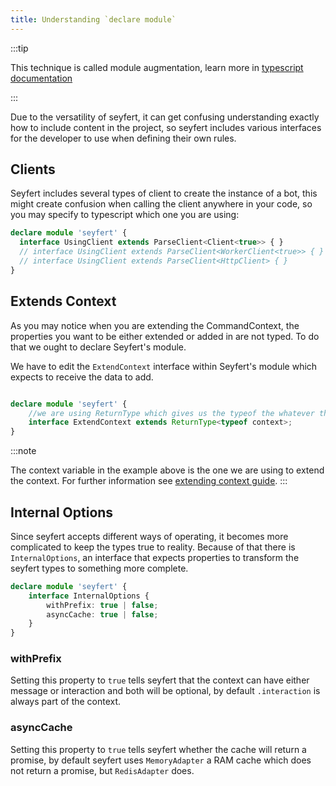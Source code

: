 ```yaml
---
title: Understanding `declare module`
---
```


:::tip

This technique is called module augmentation, learn more in [typescript documentation](https://www.typescriptlang.org/docs/handbook/declaration-merging.html#module-augmentation)

:::

Due to the versatility of seyfert, it can get confusing understanding exactly how to include content in the project, so seyfert includes various interfaces for the developer to use when defining their own rules.
## Clients

Seyfert includes several types of client to create the instance of a bot, this might create confusion when calling the client anywhere in your code, so you may specify to typescript which one you are using:
```ts copy
declare module 'seyfert' {
  interface UsingClient extends ParseClient<Client<true>> { }
  // interface UsingClient extends ParseClient<WorkerClient<true>> { }
  // interface UsingClient extends ParseClient<HttpClient> { }
} 
```

## Extends Context

As you may notice when you are extending the CommandContext, the properties you want to be either extended or added in are not typed. To do that we ought to declare Seyfert's module.

We have to edit the `ExtendContext` interface within Seyfert's module which expects to receive the data to add.

```ts showLineNumbers copy wrap ins={11-14}

declare module 'seyfert' {
    //we are using ReturnType which gives us the typeof the whatever the function context returns.
    interface ExtendContext extends ReturnType<typeof context>;
}

```
:::note 

The context variable in the example above is the one we are using to extend the context. For further information see [extending context guide](/commands/extend-commandcontext).
::: 
## Internal Options

Since seyfert accepts different ways of operating, it becomes more complicated to keep the types true to reality. Because of that there is `InternalOptions`, an interface that expects properties to transform the seyfert types to something more complete.

```ts copy
declare module 'seyfert' {
	interface InternalOptions {
		withPrefix: true | false;
		asyncCache: true | false;
	}
}
```

### withPrefix
Setting this property to `true` tells seyfert that the context can have either message or interaction and both will be optional, by default `.interaction` is always part of the context.

### asyncCache
Setting this property to `true` tells seyfert whether the cache will return a promise, by default seyfert uses `MemoryAdapter` a RAM cache which does not return a promise, but `RedisAdapter` does.